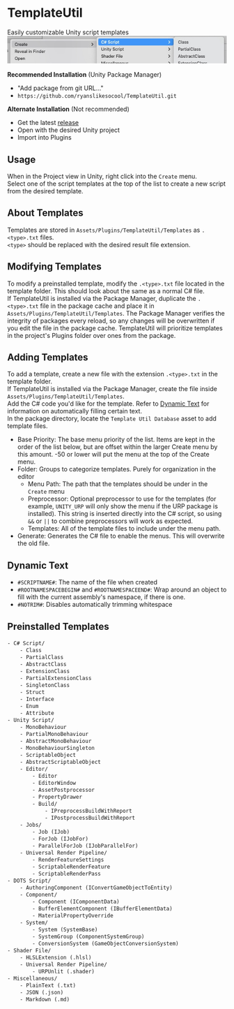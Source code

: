 # TemplateUtil
Easily customizable Unity script templates\
![Sample Image](images~/sample.jpg)

**Recommended Installation** (Unity Package Manager)
- "Add package from git URL..."
- `https://github.com/ryanslikesocool/TemplateUtil.git`

**Alternate Installation** (Not recommended)
- Get the latest [release](https://github.com/ryanslikesocool/TemplateUtil/releases)
- Open with the desired Unity project
- Import into Plugins

## Usage
When in the Project view in Unity, right click into the `Create` menu.\
Select one of the script templates at the top of the list to create a new script from the desired template.

## About Templates
Templates are stored in `Assets/Plugins/TemplateUtil/Templates` as `.<type>.txt` files.\
`<type>` should be replaced with the desired result file extension.

## Modifying Templates
To modify a preinstalled template, modify the `.<type>.txt` file located in the template folder.  This should look about the same as a normal C# file.\
If TemplateUtil is installed via the Package Manager, duplicate the `.<type>.txt` file in the package cache and place it in `Assets/Plugins/TemplateUtil/Templates`.  The Package Manager verifies the integrity of packages every reload, so any changes will be overwritten if you edit the file in the package cache.  TemplateUtil will prioritize templates in the project's Plugins folder over ones from the package.

## Adding Templates
To add a template, create a new file with the extension `.<type>.txt` in the template folder.\
If TemplateUtil is installed via the Package Manager, create the file inside `Assets/Plugins/TemplateUtil/Templates`.\
Add the C# code you'd like for the template.  Refer to [Dynamic Text](#dynamic-text) for information on automatically filling certain text.\
In the package directory, locate the `Template Util Database` asset to add template files.
- Base Priority: The base menu priority of the list.  Items are kept in the order of the list below, but are offset within the larger Create menu by this amount.  -50 or lower will put the menu at the top of the Create menu.
- Folder: Groups to categorize templates.  Purely for organization in the editor
    - Menu Path: The path that the templates should be under in the `Create` menu
    - Preprocessor: Optional preprocessor to use for the templates (for example, `UNITY_URP` will only show the menu if the URP package is installed).  This string is inserted directly into the C# script, so using `&&` or `||` to combine preprocessors will work as expected.
    - Templates: All of the template files to include under the menu path.
- Generate: Generates the C# file to enable the menus.  This will overwrite the old file.

## Dynamic Text
- `#SCRIPTNAME#`: The name of the file when created
- `#ROOTNAMESPACEBEGIN#` and `#ROOTNAMESPACEEND#`: Wrap around an object to fill with the current assembly's namespace, if there is one.
- `#NOTRIM#`: Disables automatically trimming whitespace

## Preinstalled Templates
```
- C# Script/
    - Class
    - PartialClass
    - AbstractClass
    - ExtensionClass
    - PartialExtensionClass
    - SingletonClass
    - Struct
    - Interface
    - Enum
    - Attribute
- Unity Script/
    - MonoBehaviour
    - PartialMonoBehaviour
    - AbstractMonoBehaviour
    - MonoBehaviourSingleton
    - ScriptableObject
    - AbstractScriptableObject
    - Editor/
        - Editor
        - EditorWindow
        - AssetPostprocessor
        - PropertyDrawer
        - Build/
            - IPreprocessBuildWithReport
            - IPostprocessBuildWithReport
    - Jobs/
        - Job (IJob)
        - ForJob (IJobFor)
        - ParallelForJob (IJobParallelFor)
    - Universal Render Pipeline/
        - RenderFeatureSettings
        - ScriptableRenderFeature
        - ScriptableRenderPass
- DOTS Script/
    - AuthoringComponent (IConvertGameObjectToEntity)
    - Component/
        - Component (IComponentData)
        - BufferElementComponent (IBufferElementData)
        - MaterialPropertyOverride
    - System/
        - System (SystemBase)
        - SystemGroup (ComponentSystemGroup)
        - ConversionSystem (GameObjectConversionSystem)
- Shader File/
    - HLSLExtension (.hlsl)
    - Universal Render Pipeline/
        - URPUnlit (.shader)
- Miscellaneous/
    - PlainText (.txt)
    - JSON (.json)
    - Markdown (.md)
```
